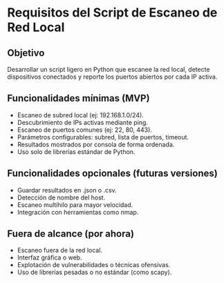 # Requisitos del Script de Escaneo de Red Local

## Objetivo
Desarrollar un script ligero en Python que escanee la red local, detecte dispositivos conectados y reporte los puertos abiertos por cada IP activa.

## Funcionalidades mínimas (MVP)
- Escaneo de subred local (ej: 192.168.1.0/24).
- Descubrimiento de IPs activas mediante ping.
- Escaneo de puertos comunes (ej: 22, 80, 443).
- Parámetros configurables: subred, lista de puertos, timeout.
- Resultados mostrados por consola de forma ordenada.
- Uso solo de librerías estándar de Python.

## Funcionalidades opcionales (futuras versiones)
- Guardar resultados en .json o .csv.
- Detección de nombre del host.
- Escaneo multihilo para mayor velocidad.
- Integración con herramientas como nmap.

## Fuera de alcance (por ahora)
- Escaneo fuera de la red local.
- Interfaz gráfica o web.
- Explotación de vulnerabilidades o técnicas ofensivas.
- Uso de librerías pesadas o no estándar (como scapy).
